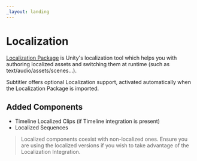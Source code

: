 ```yaml
---
_layout: landing
---
```


# Localization

[Localization Package](https://docs.unity3d.com/Manual/com.unity.localization.html) is Unity's localization tool which helps you with authoring localized assets and switching them at runtime (such as text/audio/assets/scenes...).  

Subtitler offers optional Localization support, activated automatically when the Localization Package is imported.

## Added Components
- Timeline Localized Clips (if Timeline integration is present)
- Localized Sequences

> Localized components coexist with non-localized ones. Ensure you are using the localized versions if you wish to take advantage of the Localization Integration.
